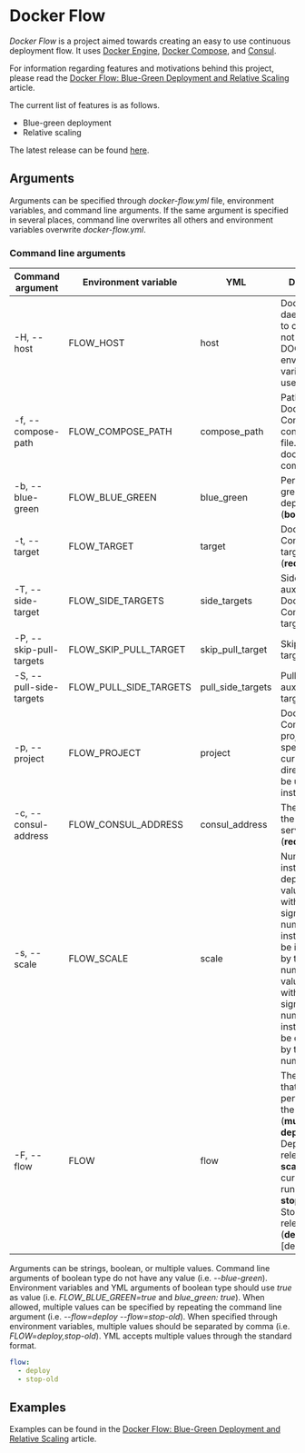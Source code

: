 Docker Flow
===========

*Docker Flow* is a project aimed towards creating an easy to use continuous deployment flow. It uses [Docker Engine](https://www.docker.com/products/docker-engine), [Docker Compose](https://www.docker.com/products/docker-compose), and [Consul](https://www.consul.io/).

For information regarding features and motivations behind this project, please read the [Docker Flow: Blue-Green Deployment and Relative Scaling](http://technologyconversations.com/2016/03/07/docker-flow-blue-green-deployment-and-relative-scaling/) article.

The current list of features is as follows.

* Blue-green deployment
* Relative scaling

The latest release can be found [here](https://github.com/vfarcic/docker-flow/releases/latest).

Arguments
---------

Arguments can be specified through *docker-flow.yml* file, environment variables, and command line arguments. If the same argument is specified in several places, command line overwrites all others and environment variables overwrite *docker-flow.yml*.

### Command line arguments

|Command argument       |Environment variable  |YML              |Description|
|-----------------------|----------------------|-----------------|-----------|
|-H, --host             |FLOW_HOST             |host             |Docker daemon socket to connect to. If not specified, DOCKER_HOST environment variable will be used instead.|
|-f, --compose-path     |FLOW_COMPOSE_PATH     |compose_path     |Path to the Docker Compose configuration file. (**default**: docker-compose.yml)|
|-b, --blue-green       |FLOW_BLUE_GREEN       |blue_green       |Perform blue-green deployment. (**bool**)|
|-t, --target           |FLOW_TARGET           |target           |Docker Compose target. (**required**)|
|-T, --side-target      |FLOW_SIDE_TARGETS     |side_targets     |Side or auxiliary Docker Compose targets. (**multi**)|
|-P, --skip-pull-targets|FLOW_SKIP_PULL_TARGET |skip_pull_target |Skip pulling targets. (**bool**)|
|-S, --pull-side-targets|FLOW_PULL_SIDE_TARGETS|pull_side_targets|Pull side or auxiliary targets. (**bool**)|
|-p, --project          |FLOW_PROJECT          |project          |Docker Compose project. If not specified, the current directory will be used instead.|
|-c, --consul-address   |FLOW_CONSUL_ADDRESS   |consul_address   |The address of the Consul server. (**required**)|
|-s, --scale            |FLOW_SCALE            |scale            |Number of instances to deploy. If the value starts with the plus sign (+), the number of instances will be increased by the given number. If the value begins with the minus sign (-), the number of instances will be decreased by the given number.|
|-F, --flow             |FLOW                  |flow             |The actions that should be performed as the flow. (**multi**)<br>**deploy**: Deploys a new release<br>**scale**: Scales currently running release<br>**stop-old**: Stops the old release<br>(**default**: [deploy])|

Arguments can be strings, boolean, or multiple values. Command line arguments of boolean type do not have any value (i.e. *--blue-green*). Environment variables and YML arguments of boolean type should use *true* as value (i.e. *FLOW_BLUE_GREEN=true* and *blue_green: true*). When allowed, multiple values can be specified by repeating the command line argument (i.e. *--flow=deploy --flow=stop-old*). When specified through environment variables, multiple values should be separated by comma (i.e. *FLOW=deploy,stop-old*). YML accepts multiple values through the standard format.

```yml
flow:
  - deploy
  - stop-old
```


Examples
--------

Examples can be found in the [Docker Flow: Blue-Green Deployment and Relative Scaling](http://technologyconversations.com/2016/03/07/docker-flow-blue-green-deployment-and-relative-scaling/) article.

